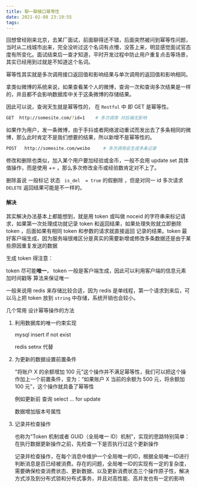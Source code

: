 ```yaml
---
title: 聊一聊接口幂等性
date: 2021-02-08 23:19:55
tags:
---
```

回想曾经刚来北京，去某厂面试，前面聊得还不错，后面突然被问到幂等性问题，当时从二线城市出来，完全没听过这个名词有点懵，没答上来，明显感觉面试官态度有所变化。面试结束后一查才知道，平时开发过程中防止用户重复点击等场景，其实已经用到过就是不知道这个名词。

幂等性其实就是多次调用接口返回值和影响结果与单次调用的返回值和影响相同。

拿类似微博的系统来说，如果查看某个人的微博，查询一次和查询多次结果是一样的，并且都不会影响数据库中关于这条微博的存储结果。

因此可以说，查询天生就是幂等性的， 在 `Restful` 中 即  GET 是幂等性。

```bash
GET  http://somesite.com/?id=1    # 多次调用 对后端无影响
```



如果作为用户，发一条微博，由于手抖或者网络波动重试而发出去了多条相同的微博，那么此时肯定不是我们想要的结果，所以新增不是幂等性的。

```bash
POST   http://somesite.com/weibo     # 多次调用会生成多条记录
```



修改和删除也类似，加入某个用户要加经验或金币，一般不会用  update set 具体值操作，而是使用  += ，那么多次修改金币或经验数肯定对不上了。



删除虽说 一般标记 状态 ` is_del  = true`  的假删除  ，但是对同一 id 多次请求 `DELETE`  返回结果可能是不一样的。



#### 解决

其实解决办法基本上都能想到，就是用  token 或叫做 noceid 的字符串来标记请求，如果第一次处理成功就记录 token 和返回结果，如果处理失败就立即删除 token ，后面如果有相同 token 和参数的请求就直接返回 记录的结果。token 最好客户端生成，因为服务端很难区分是真实的需要新增或修改多条数据还是由于某些原因重复发送的数据



生成 token 得注意：

token 尽可能**唯一**， token 一般是客户端生成，因此可以利用客户端的信息元素 加时间戳等 算法来保证唯一


一般来说用 redis 来存储比较合适，因为 redis 是单线程，第一个请求到来后，可以马上把 token 放到 `string` 中存储，系统开销也会较小。



几个常用 设计幂等操作的方法

1. 利用数据库的唯一约束实现

    mysql    insert if not exist

    redis   setnx 代替

2. 为更新的数据设置前置条件

    “将账户 X 的余额增加 100 元”这个操作并不满足幂等性，我们可以把这个操作加上一个前置条件，变为：“如果账户 X 当前的余额为 500 元，将余额加 100 元”，这个操作就具备了幂等性

    例如更新前  查询 select   ...  for update

    数据增加版本号属性 

3. 记录并检查操作

    也称为“Token 机制或者 GUID（全局唯一 ID）机制”，实现的思路特别简单：在执行数据更新操作之前，先检查一下是否执行过这个更新操作

    记录并检查操作，在每个消息中维护一个全局唯一的ID，根据全局唯一ID进行判断消息是否已经被消费。存在的问题，全局唯一ID的实现有一定的复杂度，需要确保检查消费状态、更新数据、以及更新消费状态三个操作原子性，解决方式涉及到分布式锁和分布式事务，并且对高性能、高并发也有一定的影响
